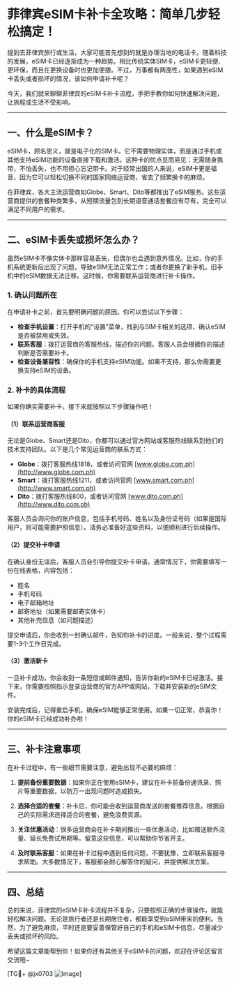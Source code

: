# 菲律宾eSIM卡补卡全攻略：简单几步轻松搞定！

提到去菲律宾旅行或生活，大家可能首先想到的就是办理当地的电话卡。随着科技的发展，eSIM卡已经逐渐成为一种趋势。相比传统实体SIM卡，eSIM卡更轻便、更环保，而且在更换设备时也更加便捷。不过，万事都有两面性，如果遇到eSIM卡丢失或者损坏的情况，该如何申请补卡呢？

今天，我们就来聊聊菲律宾的eSIM卡补卡流程，手把手教你如何快速解决问题，让旅程或生活不受影响。

---

## 一、什么是eSIM卡？

eSIM卡，顾名思义，就是电子化的SIM卡。它不需要物理实体，而是通过手机或其他支持eSIM功能的设备直接下载和激活。这种卡的优点显而易见：无需随身携带，不怕丢失，也不用担心忘记带卡。对于经常出国的人来说，eSIM卡更是福音，因为它可以轻松切换不同的国家网络运营商，省去了频繁换卡的麻烦。

在菲律宾，各大主流运营商如Globe、Smart、Dito等都推出了eSIM服务。这些运营商提供的套餐种类繁多，从短期流量包到长期语音通话套餐应有尽有，完全可以满足不同用户的需求。

---

## 二、eSIM卡丢失或损坏怎么办？

虽然eSIM卡不像实体卡那样容易丢失，但偶尔也会遇到意外情况。比如，你的手机系统更新后出现了问题，导致eSIM无法正常工作；或者你更换了新手机，旧手机中的eSIM数据无法迁移。这时候，你需要联系运营商进行补卡操作。

### 1. 确认问题所在

在申请补卡之前，首先要明确问题的原因。你可以尝试以下步骤：

- **检查手机设置**：打开手机的“设置”菜单，找到与SIM卡相关的选项，确认eSIM是否被禁用或失效。
- **联系客服**：拨打运营商的客服热线，描述你的问题。客服人员会根据你的描述判断是否需要补卡。
- **检查设备兼容性**：确保你的手机支持eSIM功能。如果不支持，那么你需要更换支持eSIM的设备。

### 2. 补卡的具体流程

如果你确实需要补卡，接下来就按照以下步骤操作吧！

#### （1）联系运营商客服

无论是Globe、Smart还是Dito，你都可以通过官方网站或客服热线联系到他们的技术支持团队。以下是几个常见运营商的联系方式：

- **Globe**：拨打客服热线1818，或者访问官网 [www.globe.com.ph](http://www.globe.com.ph)
- **Smart**：拨打客服热线1211，或者访问官网 [www.smart.com.ph](http://www.smart.com.ph)
- **Dito**：拨打客服热线800，或者访问官网 [www.dito.com.ph](http://www.dito.com.ph)

客服人员会询问你的账户信息，包括手机号码、姓名以及身份证号码（如果是国际用户，则可能需要护照信息）。请务必准备好这些资料，以便顺利进行后续操作。

#### （2）提交补卡申请

在确认身份无误后，客服人员会引导你提交补卡申请。通常情况下，你需要填写一份在线表格，内容包括：

- 姓名
- 手机号码
- 电子邮箱地址
- 邮寄地址（如果需要邮寄实体卡）
- 其他补充信息（如问题描述）

提交申请后，你会收到一封确认邮件，告知你补卡的进度。一般来说，整个过程需要1-3个工作日完成。

#### （3）激活新卡

一旦补卡成功，你会收到一条短信或邮件通知，告诉你新的eSIM卡已经激活。接下来，你需要按照指示登录运营商的官方APP或网站，下载并安装新的eSIM文件。

安装完成后，记得重启手机，确保eSIM能够正常使用。如果一切正常，恭喜你！你的eSIM卡已经成功补办啦！

---

## 三、补卡注意事项

在补卡过程中，有一些细节需要注意，避免出现不必要的麻烦：

1. **提前备份重要数据**：如果你正在使用eSIM卡，建议在补卡前备份通讯录、照片等重要数据，以防万一出现问题时造成损失。
   
2. **选择合适的套餐**：补卡后，你可能会收到运营商发送的套餐推荐信息。根据自己的实际需求选择适合的套餐，避免浪费资源。

3. **关注优惠活动**：很多运营商会在补卡期间推出一些优惠活动，比如赠送额外流量、延长免费试用期等。留意这些信息，可以帮助你节省开支。

4. **及时联系客服**：如果在补卡过程中遇到任何问题，不要犹豫，立即联系客服寻求帮助。大多数情况下，客服都会耐心解答你的疑问，并提供解决方案。

---

## 四、总结

总的来说，菲律宾的eSIM卡补卡流程并不复杂，只要按照正确的步骤操作，就能轻松解决问题。无论是旅行者还是长期居住者，都能享受到eSIM带来的便利。当然，为了避免麻烦，平时还是要妥善保管好自己的手机和eSIM卡信息，尽量减少丢失或损坏的风险。

希望这篇文章能帮到你！如果你还有其他关于eSIM卡的问题，欢迎在评论区留言交流哦~

[TG💪+ @jx0703 ![Image](https://github.com/user-attachments/assets/dbca1d08-cadb-493c-b0ec-ad6f7a83f270)]